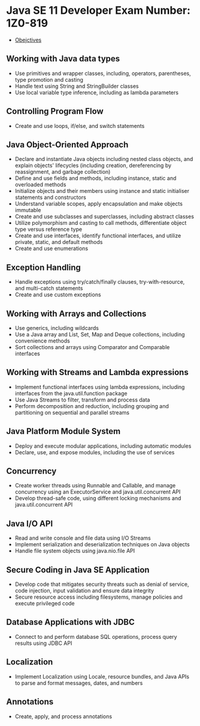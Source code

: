# Java SE 11 Developer Exam Number: 1Z0-819

- [Obejctives](https://education.oracle.com/es/cat%C3%A1logo-de-productos-ouexam-pexam_1z0-819/pexam_1Z0-819)

## Working with Java data types

- Use primitives and wrapper classes, including, operators, parentheses, type promotion and casting
- Handle text using String and StringBuilder classes
- Use local variable type inference, including as lambda parameters

## Controlling Program Flow

- Create and use loops, if/else, and switch statements

## Java Object-Oriented Approach

- Declare and instantiate Java objects including nested class objects, and explain objects' lifecycles (including creation, dereferencing by reassignment, and garbage collection)
- Define and use fields and methods, including instance, static and overloaded methods
- Initialize objects and their members using instance and static initialiser statements and constructors
- Understand variable scopes, apply encapsulation and make objects immutable
- Create and use subclasses and superclasses, including abstract classes
- Utilize polymorphism and casting to call methods, differentiate object type versus reference type
- Create and use interfaces, identify functional interfaces, and utilize private, static, and default methods
- Create and use enumerations

## Exception Handling

- Handle exceptions using try/catch/finally clauses, try-with-resource, and multi-catch statements
- Create and use custom exceptions

## Working with Arrays and Collections

- Use generics, including wildcards
- Use a Java array and List, Set, Map and Deque collections, including convenience methods
- Sort collections and arrays using Comparator and Comparable interfaces 

## Working with Streams and Lambda expressions

- Implement functional interfaces using lambda expressions, including interfaces from the java.util.function package
- Use Java Streams to filter, transform and process data
- Perform decomposition and reduction, including grouping and partitioning on sequential and parallel streams

## Java Platform Module System

- Deploy and execute modular applications, including automatic modules
- Declare, use, and expose modules, including the use of services

## Concurrency

- Create worker threads using Runnable and Callable, and manage concurrency using an ExecutorService and java.util.concurrent API
- Develop thread-safe code, using different locking mechanisms and java.util.concurrent API

## Java I/O API

- Read and write console and file data using I/O Streams
- Implement serialization and deserialization techniques on Java objects
- Handle file system objects using java.nio.file API

## Secure Coding in Java SE Application

- Develop code that mitigates security threats such as denial of service, code injection, input validation and ensure data integrity
- Secure resource access including filesystems, manage policies and execute privileged code

## Database Applications with JDBC

- Connect to and perform database SQL operations, process query results using JDBC API

## Localization

- Implement Localization using Locale, resource bundles, and Java APIs to parse and format messages, dates, and numbers

## Annotations

- Create, apply, and process annotations
